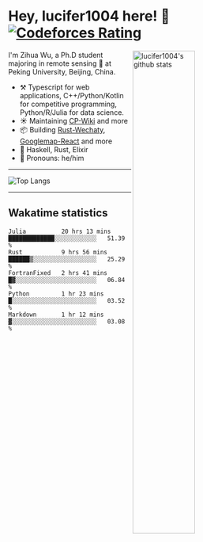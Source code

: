 # Hey, lucifer1004 here! :wave: [![Codeforces Rating](https://cfrating.ihcr.top/?user=lucifer1004&style=flat-square)](https://codeforces.com/profile/lucifer1004)

<img width="50%" align="right" alt="lucifer1004's github stats" src="https://github-readme-stats.vercel.app/api?username=lucifer1004&show_icons=true">

I'm Zihua Wu, a Ph.D student majoring in remote sensing :satellite: at Peking University, Beijing, China.

- :hammer_and_pick: Typescript for web applications, C++/Python/Kotlin for competitive programming, Python/R/Julia for data science.
- :sunny: Maintaining [CP-Wiki](https://cp-wiki.vercel.app) and more 
- :package: Building [Rust-Wechaty](https://github.com/wechaty/rust-wechaty), [Googlemap-React](https://github.com/googlemap-react/googlemap-react) and more
- :seedling: Haskell, Rust, Elixir
- :man: Pronouns: he/him

---

![Top Langs](https://github-readme-stats.vercel.app/api/top-langs/?username=lucifer1004&layout=compact)

---

## Wakatime statistics

<!--START_SECTION:waka-->
```text
Julia          20 hrs 13 mins  █████████████░░░░░░░░░░░░   51.39 % 
Rust           9 hrs 56 mins   ██████▒░░░░░░░░░░░░░░░░░░   25.29 % 
FortranFixed   2 hrs 41 mins   █▓░░░░░░░░░░░░░░░░░░░░░░░   06.84 % 
Python         1 hr 23 mins    █░░░░░░░░░░░░░░░░░░░░░░░░   03.52 % 
Markdown       1 hr 12 mins    ▓░░░░░░░░░░░░░░░░░░░░░░░░   03.08 % 
```
<!--END_SECTION:waka-->
